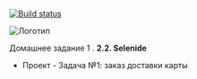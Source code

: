 [![Build status](https://ci.appveyor.com/api/projects/status/6kg16lgyawh5obn3/branch/masteкr?svg=true)](https://ci.appveyor.com/project/CRASH3000/netoautotest-2-2/branch/master)

![Логотип](https://upload.wikimedia.org/wikipedia/commons/thumb/f/f2/Netology_logo.svg/1280px-Netology_logo.svg.png)

Домашнее задание 1 . **2.2. Selenide**

* Проект - Задача №1: заказ доставки карты